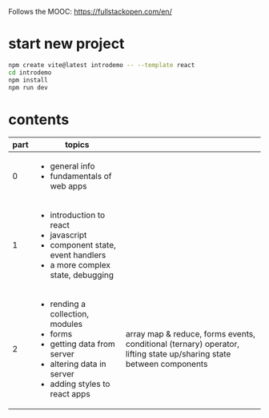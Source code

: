 Follows the MOOC: https://fullstackopen.com/en/

# start new project

```bash
npm create vite@latest introdemo -- --template react
cd introdemo
npm install
npm run dev
```

# contents

| part | topics                                                                                                                                                                   |                                                                                                                     |
| ---- | ------------------------------------------------------------------------------------------------------------------------------------------------------------------------ | ------------------------------------------------------------------------------------------------------------------- |
| 0    | <ul> <li>general info</li> <li>fundamentals of web apps</li> </ul>                                                                                                       |
| 1    | <ul> <li>introduction to react</li> <li>javascript</li> <li>component state, event handlers</li> <li>a more complex state, debugging</li> </ul>                          |                                                                                                                     |
| 2    | <ul> <li>rending a collection, modules</li> <li>forms</li> <li>getting data from server</li> <li>altering data in server</li> <li>adding styles to react apps</li> </ul> | array map & reduce, forms events, conditional (ternary) operator, lifting state up/sharing state between components |
